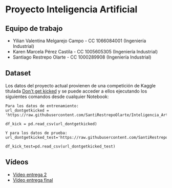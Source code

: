 # **Proyecto Inteligencia Artificial**

  ## Equipo de trabajo
  - Yilian Valentina Melgarejo Campo - CC 1066084001 (Ingeniería Industrial)
  - Karen Marcela Pérez Castila - CC 1005605305 (Ingeniería Industrial)
  - Santiago Restrepo Olarte - CC 1000289908 (Ingeniería Industrial)

## Dataset
Los datos del proyecto actual provienen de una competición de Kaggle titulada [Don't get kicked](https://www.kaggle.com/competitions/DontGetKicked/overview) y se puede acceder a ellos ejecutando los siguientes comandos desde cualquier Notebook:
```
Para los datos de entrenamiento:
url_dontgetkicked = 'https://raw.githubusercontent.com/SantiRestrepoOlarte/Inteligencia_Artificial/main/training.csv'

df_kick = pd.read_csv(url_dontgetkicked)

Y para los datos de prueba:
url_dontgetkicked_test='https://raw.githubusercontent.com/SantiRestrepoOlarte/Inteligencia_Artificial/main/test.csv'

df_kick_test=pd.read_csv(url_dontgetkicked_test)

```

## Vídeos
- [Vídeo entrega 2](https://www.youtube.com/watch?v=hI1qfn-OvdA&ab_channel=YILIANMELGAREJO)
- [Vídeo entrega final]()
